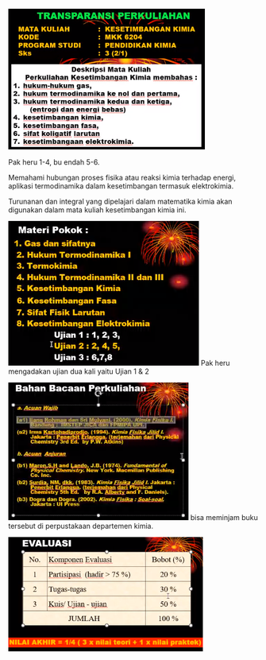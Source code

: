 ![67b377d1097137132cd23c46d1f8a854.png](../../../../_resources/67b377d1097137132cd23c46d1f8a854.png)

Pak heru 1-4, bu endah 5-6. 

Memahami hubungan proses fisika atau reaksi kimia terhadap energi, aplikasi termodinamika dalam kesetimbangan termasuk elektrokimia.  

Turunanan dan integral yang dipelajari dalam matematika kimia akan digunakan dalam mata kuliah kesetimbangan kimia ini. 

![e9fde1f188834d4c6d8c94a45a498c8b.png](../../../../_resources/e9fde1f188834d4c6d8c94a45a498c8b.png)
Pak heru mengadakan ujian dua kali yaitu Ujian 1 & 2

![220c387d372ebfc3a7716ef8935441dc.png](../../../../_resources/220c387d372ebfc3a7716ef8935441dc.png)
bisa meminjam buku tersebut di perpustakaan departemen kimia. 

![90a48df2bd51f9f3a4d046b98f84353c.png](../../../../_resources/90a48df2bd51f9f3a4d046b98f84353c.png)